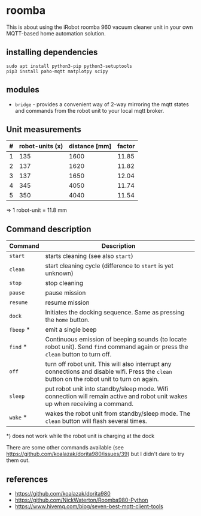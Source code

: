 # roomba

This is about using the iRobot roomba 960 vacuum cleaner unit in your own MQTT-based home automation solution.

## installing dependencies

```
sudo apt install python3-pip python3-setuptools
pip3 install paho-mqtt matplotpy scipy
```

## modules

* `bridge` - provides a convenient way of 2-way mirroring the mqtt states and commands from the robot unit to your local mqtt broker.

## Unit measurements

\# | robot-units (x) | distance [mm] | factor
---|---|--|--
1 | 135 | 1600 | 11.85 
2 | 137 | 1620 | 11.82
3 | 137 | 1650 | 12.04
4 | 345 | 4050 | 11.74
5 | 350 | 4040 | 11.54

=> 1 robot-unit = 11.8 mm

## Command description

Command | Description
---|---
`start` | starts cleaning (see also `start`)
`clean` | start cleaning cycle (difference to `start` is yet unknown)
`stop` | stop cleaning
`pause` | pause mission
`resume` | resume mission
`dock` | Initiates the docking sequence. Same as pressing the `home` button.
`fbeep` * | emit a single beep
`find` * | Continuous emission of beeping sounds (to locate robot unit). Send `find` command again or press the `clean` button to turn off.
`off` | turn off robot unit. This will also interrupt any connections and disable wifi. Press the `clean` button on the robot unit to turn on again.
`sleep` | put robot unit into standby/sleep mode. Wifi connection will remain active and robot unit wakes up when receiving a command.
`wake` * | wakes the robot unit from standby/sleep mode. The `clean` button will flash several times.

*) does not work while the robot unit is charging at the dock

There are some other commands available (see https://github.com/koalazak/dorita980/issues/39) but I didn't dare to try them out.

## references
* https://github.com/koalazak/dorita980
* https://github.com/NickWaterton/Roomba980-Python
* https://www.hivemq.com/blog/seven-best-mqtt-client-tools


